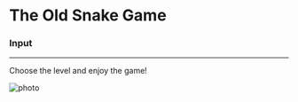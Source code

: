 # The Old Snake Game

### Input
***
Choose the level and enjoy the game!


![photo](https://user-images.githubusercontent.com/97524018/187687130-90dc0c5e-7af0-405b-9124-37c573819da9.png)
